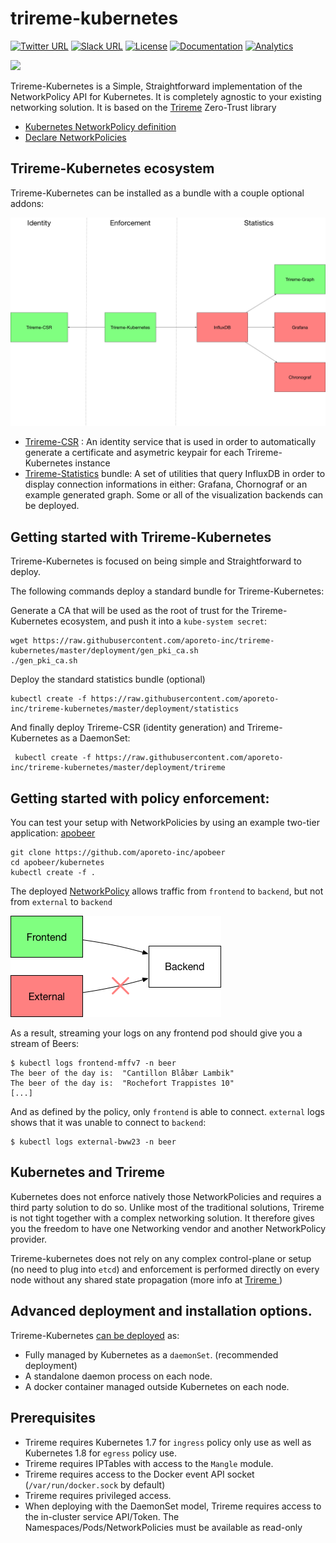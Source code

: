 # trireme-kubernetes


[![Twitter URL](https://img.shields.io/badge/twitter-follow-blue.svg)](https://twitter.com/aporeto_trireme) [![Slack URL](https://img.shields.io/badge/slack-join-green.svg)](https://triremehq.slack.com/messages/general/) [![License](https://img.shields.io/badge/license-Apache--2.0-blue.svg)](https://www.apache.org/licenses/LICENSE-2.0) [![Documentation](https://img.shields.io/badge/docs-godoc-blue.svg)](https://godoc.org/github.com/aporeto-inc/trireme)
[![Analytics](https://ga-beacon.appspot.com/UA-90327502-1/welcome-page)](https://github.com/igrigorik/ga-beacon)

<img src="https://www.aporeto.com/wp-content/uploads/2016/10/trireme-logo-final-b.png" width="200">

Trireme-Kubernetes is a Simple, Straightforward implementation of the NetworkPolicy API for Kubernetes. It is completely agnostic to your existing networking solution.
It is based on the [Trireme](https://github.com/aporeto-inc/trireme) Zero-Trust library

* [Kubernetes NetworkPolicy definition](https://kubernetes.io/docs/concepts/services-networking/network-policies/)
* [Declare NetworkPolicies](https://kubernetes.io/docs/tasks/administer-cluster/declare-network-policy/)

## Trireme-Kubernetes ecosystem

Trireme-Kubernetes can be installed as a bundle with a couple optional addons:

![Kubernetes-Trireme ecosystem](docs/architecture.png)

* [Trireme-CSR](https://github.com/aporeto-inc/trireme-csr) : An identity service that is used in order to automatically generate a certificate and asymetric keypair for each Trireme-Kubernetes instance
* [Trireme-Statistics](https://github.com/aporeto-inc/trireme-statistics) bundle: A set of utilities that query InfluxDB in order to display  connection informations in either: Grafana, Chornograf or an example generated graph. Some or all of the visualization backends can be deployed.

## Getting started with Trireme-Kubernetes

Trireme-Kubernetes is focused on being simple and Straightforward to deploy.

The following commands deploy a standard bundle for Trireme-Kubernetes:

Generate a CA that will be used as the root of trust for the Trireme-Kubernetes ecosystem, and push it into a `kube-system secret`:

```
wget https://raw.githubusercontent.com/aporeto-inc/trireme-kubernetes/master/deployment/gen_pki_ca.sh
./gen_pki_ca.sh
```

Deploy the standard statistics bundle (optional)

```
kubectl create -f https://raw.githubusercontent.com/aporeto-inc/trireme-kubernetes/master/deployment/statistics
```

And finally deploy Trireme-CSR (identity generation) and Trireme-Kubernetes as a DaemonSet:
```
 kubectl create -f https://raw.githubusercontent.com/aporeto-inc/trireme-kubernetes/master/deployment/trireme
```

## Getting started with policy enforcement:

You can test your setup with NetworkPolicies by using an example two-tier application: [apobeer](https://github.com/aporeto-inc/apobeer)
```
git clone https://github.com/aporeto-inc/apobeer
cd apobeer/kubernetes
kubectl create -f .
```

The deployed [NetworkPolicy](https://github.com/aporeto-inc/apobeer/blob/master/kubernetes/policy.yaml) allows traffic from `frontend` to `backend`, but not from `external` to `backend`


![Kubernetes cluster with Trireme](docs/apobeer.png)

As a result, streaming your logs on any frontend pod should give you a stream of Beers:

```
$ kubectl logs frontend-mffv7 -n beer
The beer of the day is:  "Cantillon Blåbær Lambik"
The beer of the day is:  "Rochefort Trappistes 10"
[...]
```

And as defined by the policy, only `frontend` is able to connect. `external` logs shows that it was unable to connect to `backend`:

```
$ kubectl logs external-bww23 -n beer
```

## Kubernetes and Trireme

Kubernetes does not enforce natively those NetworkPolicies and requires a third party solution to do so. Unlike most of the traditional solutions, Trireme is not tight together with a complex networking solution. It therefore gives you the freedom to have one Networking vendor and another NetworkPolicy provider.

Trireme-kubernetes does not rely on any complex control-plane or setup (no need to plug into `etcd`) and enforcement is performed directly on every node without any shared state propagation (more info at  [Trireme ](https://github.com/aporeto-inc/trireme))


## Advanced deployment and installation options.

Trireme-Kubernetes [can be deployed](https://github.com/aporeto-inc/trireme-kubernetes/tree/master/deployment) as:

* Fully managed by Kubernetes as a `daemonSet`. (recommended deployment)
* A standalone daemon process on each node.
* A docker container managed outside Kubernetes on each node.

## Prerequisites

* Trireme requires Kubernetes 1.7 for `ingress` policy only use as well as Kubernetes 1.8 for `egress` policy use.
* Trireme requires IPTables with access to the `Mangle` module.
* Trireme requires access to the Docker event API socket (`/var/run/docker.sock` by default)
* Trireme requires privileged access.
* When deploying with the DaemonSet model, Trireme requires access to the in-cluster service API/Token. The Namespaces/Pods/NetworkPolicies must be available as read-only
